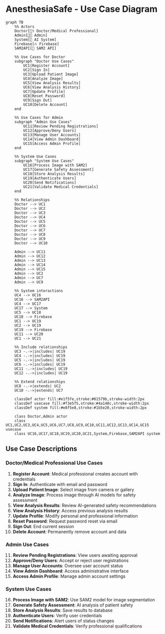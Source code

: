 # AnesthesiaSafe - Use Case Diagram

```mermaid
graph TB
    %% Actors
    Doctor[👨‍⚕️ Doctor/Medical Professional]
    Admin[👨‍💼 Admin]
    System[🤖 AI System]
    Firebase[🔥 Firebase]
    SAM2API[🧠 SAM2 API]

    %% Use Cases for Doctor
    subgraph "Doctor Use Cases"
        UC1[Register Account]
        UC2[Sign In]
        UC3[Upload Patient Image]
        UC4[Analyze Image]
        UC5[View Analysis Results]
        UC6[View Analysis History]
        UC7[Update Profile]
        UC8[Reset Password]
        UC9[Sign Out]
        UC10[Delete Account]
    end

    %% Use Cases for Admin
    subgraph "Admin Use Cases"
        UC11[Review Pending Registrations]
        UC12[Approve/Deny Users]
        UC13[Manage User Accounts]
        UC14[View Admin Dashboard]
        UC15[Access Admin Profile]
    end

    %% System Use Cases
    subgraph "System Use Cases"
        UC16[Process Image with SAM2]
        UC17[Generate Safety Assessment]
        UC18[Store Analysis Results]
        UC19[Authenticate Users]
        UC20[Send Notifications]
        UC21[Validate Medical Credentials]
    end

    %% Relationships
    Doctor --> UC1
    Doctor --> UC2
    Doctor --> UC3
    Doctor --> UC4
    Doctor --> UC5
    Doctor --> UC6
    Doctor --> UC7
    Doctor --> UC8
    Doctor --> UC9
    Doctor --> UC10

    Admin --> UC11
    Admin --> UC12
    Admin --> UC13
    Admin --> UC14
    Admin --> UC15
    Admin --> UC2
    Admin --> UC7
    Admin --> UC9

    %% System interactions
    UC4 --> UC16
    UC16 --> SAM2API
    UC4 --> UC17
    UC17 --> System
    UC5 --> UC18
    UC18 --> Firebase
    UC1 --> UC19
    UC2 --> UC19
    UC19 --> Firebase
    UC11 --> UC20
    UC1 --> UC21

    %% Include relationships
    UC3 -.->|includes| UC19
    UC4 -.->|includes| UC19
    UC5 -.->|includes| UC19
    UC6 -.->|includes| UC19
    UC11 -.->|includes| UC19
    UC12 -.->|includes| UC19

    %% Extend relationships
    UC8 -.->|extends| UC2
    UC10 -.->|extends| UC7

    classDef actor fill:#e1f5fe,stroke:#01579b,stroke-width:2px
    classDef usecase fill:#f3e5f5,stroke:#4a148c,stroke-width:2px
    classDef system fill:#e8f5e8,stroke:#1b5e20,stroke-width:2px

    class Doctor,Admin actor
    class UC1,UC2,UC3,UC4,UC5,UC6,UC7,UC8,UC9,UC10,UC11,UC12,UC13,UC14,UC15 usecase
    class UC16,UC17,UC18,UC19,UC20,UC21,System,Firebase,SAM2API system
```

## Use Case Descriptions

### Doctor/Medical Professional Use Cases

1. **Register Account**: Medical professional creates account with credentials
2. **Sign In**: Authenticate with email and password
3. **Upload Patient Image**: Select image from camera or gallery
4. **Analyze Image**: Process image through AI models for safety assessment
5. **View Analysis Results**: Review AI-generated safety recommendations
6. **View Analysis History**: Access previous analysis results
7. **Update Profile**: Modify personal and professional information
8. **Reset Password**: Request password reset via email
9. **Sign Out**: End current session
10. **Delete Account**: Permanently remove account and data

### Admin Use Cases

11. **Review Pending Registrations**: View users awaiting approval
12. **Approve/Deny Users**: Accept or reject user registrations
13. **Manage User Accounts**: Oversee user account status
14. **View Admin Dashboard**: Access administrative interface
15. **Access Admin Profile**: Manage admin account settings

### System Use Cases

16. **Process Image with SAM2**: Use SAM2 model for image segmentation
17. **Generate Safety Assessment**: AI analysis of patient safety
18. **Store Analysis Results**: Save results to database
19. **Authenticate Users**: Verify user credentials
20. **Send Notifications**: Alert users of status changes
21. **Validate Medical Credentials**: Verify professional qualifications
